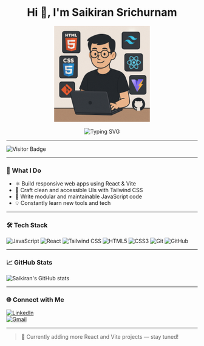<h1 align="center">Hi 👋, I'm Saikiran Srichurnam</h1>

<p align="center">
  <img src="./dev-banner" alt="Developer with Tech Logos on Laptop" width="50%" height="50%" />
</p>

<p align="center">
  <img src="https://readme-typing-svg.demolab.com?font=Fira+Code&size=22&pause=1000&center=true&vCenter=true&color=38BDF8&width=435&lines=Frontend+Developer;React+%7C+Vite+%7C+Tailwind+Lover;Building+clean+and+responsive+UIs" alt="Typing SVG" />
</p>

---

![Visitor Badge](https://komarev.com/ghpvc/?username=Saikiran-Srichurnam&label=Profile%20Views&color=0e75b6&style=flat)

---

### 🚀 What I Do

- ⚛️ Build responsive web apps using React & Vite  
- 🎨 Craft clean and accessible UIs with Tailwind CSS  
- 🧩 Write modular and maintainable JavaScript code  
- 💡 Constantly learn new tools and tech

---

### 🛠️ Tech Stack

<p align="left">
  <img src="https://img.icons8.com/color/48/000000/javascript--v1.png" alt="JavaScript" title="JavaScript" width="40"/> 
  <img src="https://img.icons8.com/color/48/000000/react-native.png" alt="React" title="React" width="40"/> 
  <img src="https://img.icons8.com/color/48/000000/tailwindcss.png" alt="Tailwind CSS" title="Tailwind CSS" width="40"/>
  <img src="https://img.icons8.com/color/48/000000/html-5--v1.png" alt="HTML5" title="HTML5" width="40"/> 
  <img src="https://img.icons8.com/color/48/000000/css3.png" alt="CSS3" title="CSS3" width="40"/>
  <img src="https://img.icons8.com/color/48/000000/git.png" alt="Git" title="Git" width="40"/>
  <img src="https://img.icons8.com/glyph-neue/48/000000/github.png" alt="GitHub" title="GitHub" width="40"/>
</p>

---

### 📈 GitHub Stats

![Saikiran's GitHub stats](https://github-readme-stats.vercel.app/api?username=Saikiran-Srichurnam&show_icons=true&theme=tokyonight)

---

### 🌐 Connect with Me

[![LinkedIn](https://img.shields.io/badge/-LinkedIn-0A66C2?style=flat&logo=linkedin&logoColor=white)](https://www.linkedin.com/in/srichurnam-saikiran-85713b214/)  
[![Gmail](https://img.shields.io/badge/-saikiransrichurnam628@gmail.com-D14836?style=flat&logo=gmail&logoColor=white)](mailto:saikiransrichurnam628@gmail.com)

---

> 🔨 Currently adding more React and Vite projects — stay tuned!
